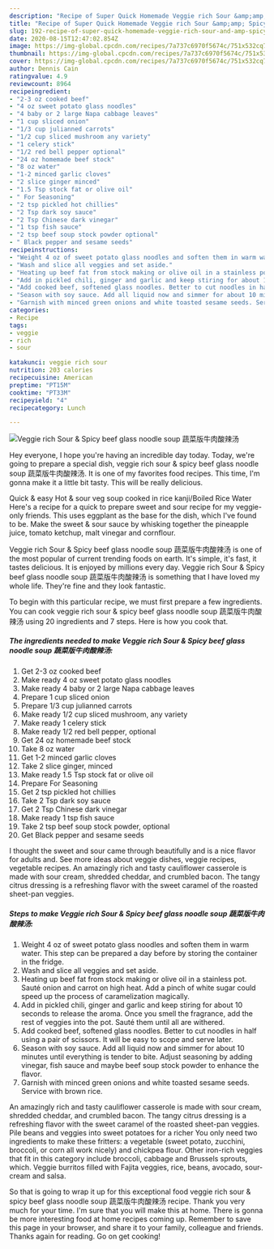 ```yaml
---
description: "Recipe of Super Quick Homemade Veggie rich Sour &amp;amp; Spicy beef glass noodle soup 蔬菜版牛肉酸辣汤"
title: "Recipe of Super Quick Homemade Veggie rich Sour &amp;amp; Spicy beef glass noodle soup 蔬菜版牛肉酸辣汤"
slug: 192-recipe-of-super-quick-homemade-veggie-rich-sour-and-amp-spicy-beef-glass-noodle-soup
date: 2020-08-15T12:47:02.854Z
image: https://img-global.cpcdn.com/recipes/7a737c6970f5674c/751x532cq70/veggie-rich-sour-spicy-beef-glass-noodle-soup-蔬菜版牛肉酸辣汤-recipe-main-photo.jpg
thumbnail: https://img-global.cpcdn.com/recipes/7a737c6970f5674c/751x532cq70/veggie-rich-sour-spicy-beef-glass-noodle-soup-蔬菜版牛肉酸辣汤-recipe-main-photo.jpg
cover: https://img-global.cpcdn.com/recipes/7a737c6970f5674c/751x532cq70/veggie-rich-sour-spicy-beef-glass-noodle-soup-蔬菜版牛肉酸辣汤-recipe-main-photo.jpg
author: Dennis Cain
ratingvalue: 4.9
reviewcount: 8964
recipeingredient:
- "2-3 oz cooked beef"
- "4 oz sweet potato glass noodles"
- "4 baby or 2 large Napa cabbage leaves"
- "1 cup sliced onion"
- "1/3 cup julianned carrots"
- "1/2 cup sliced mushroom any variety"
- "1 celery stick"
- "1/2 red bell pepper optional"
- "24 oz homemade beef stock"
- "8 oz water"
- "1-2 minced garlic cloves"
- "2 slice ginger minced"
- "1.5 Tsp stock fat or olive oil"
- " For Seasoning"
- "2 tsp pickled hot chillies"
- "2 Tsp dark soy sauce"
- "2 Tsp Chinese dark vinegar"
- "1 tsp fish sauce"
- "2 tsp beef soup stock powder optional"
- " Black pepper and sesame seeds"
recipeinstructions:
- "Weight 4 oz of sweet potato glass noodles and soften them in warm water. This step can be prepared a day before by storing the container in the fridge."
- "Wash and slice all veggies and set aside."
- "Heating up beef fat from stock making or olive oil in a stainless pot. Sauté onion and carrot on high heat. Add a pinch of white sugar could speed up the process of caramelization magically."
- "Add in pickled chili, ginger and garlic and keep stiring for about 10 seconds to release the aroma. Once you smell the fragrance, add the rest of veggies into the pot. Sauté them until all are withered."
- "Add cooked beef, softened glass noodles. Better to cut noodles in half using a pair of scissors. It will be easy to scope and serve later."
- "Season with soy sauce. Add all liquid now and simmer for about 10 minutes until everything is tender to bite. Adjust seasoning by adding vinegar, fish sauce and maybe beef soup stock powder to enhance the flavor."
- "Garnish with minced green onions and white toasted sesame seeds. Service with brown rice."
categories:
- Recipe
tags:
- veggie
- rich
- sour

katakunci: veggie rich sour 
nutrition: 203 calories
recipecuisine: American
preptime: "PT15M"
cooktime: "PT33M"
recipeyield: "4"
recipecategory: Lunch

---
```



![Veggie rich Sour &amp; Spicy beef glass noodle soup 蔬菜版牛肉酸辣汤](https://img-global.cpcdn.com/recipes/7a737c6970f5674c/751x532cq70/veggie-rich-sour-spicy-beef-glass-noodle-soup-蔬菜版牛肉酸辣汤-recipe-main-photo.jpg)

Hey everyone, I hope you're having an incredible day today. Today, we're going to prepare a special dish, veggie rich sour &amp; spicy beef glass noodle soup 蔬菜版牛肉酸辣汤. It is one of my favorites food recipes. This time, I'm gonna make it a little bit tasty. This will be really delicious.

Quick &amp; easy Hot &amp; sour veg soup cooked in rice kanji/Boiled Rice Water Here&#39;s a recipe for a quick to prepare sweet and sour recipe for my veggie-only friends. This uses eggplant as the base for the dish, which I&#39;ve found to be. Make the sweet &amp; sour sauce by whisking together the pineapple juice, tomato ketchup, malt vinegar and cornflour.

Veggie rich Sour &amp; Spicy beef glass noodle soup 蔬菜版牛肉酸辣汤 is one of the most popular of current trending foods on earth. It's simple, it's fast, it tastes delicious. It is enjoyed by millions every day. Veggie rich Sour &amp; Spicy beef glass noodle soup 蔬菜版牛肉酸辣汤 is something that I have loved my whole life. They're fine and they look fantastic.


To begin with this particular recipe, we must first prepare a few ingredients. You can cook veggie rich sour &amp; spicy beef glass noodle soup 蔬菜版牛肉酸辣汤 using 20 ingredients and 7 steps. Here is how you cook that.

<!--inarticleads1-->

##### The ingredients needed to make Veggie rich Sour &amp; Spicy beef glass noodle soup 蔬菜版牛肉酸辣汤:

1. Get 2-3 oz cooked beef
1. Make ready 4 oz sweet potato glass noodles
1. Make ready 4 baby or 2 large Napa cabbage leaves
1. Prepare 1 cup sliced onion
1. Prepare 1/3 cup julianned carrots
1. Make ready 1/2 cup sliced mushroom, any variety
1. Make ready 1 celery stick
1. Make ready 1/2 red bell pepper, optional
1. Get 24 oz homemade beef stock
1. Take 8 oz water
1. Get 1-2 minced garlic cloves
1. Take 2 slice ginger, minced
1. Make ready 1.5 Tsp stock fat or olive oil
1. Prepare  For Seasoning
1. Get 2 tsp pickled hot chillies
1. Take 2 Tsp dark soy sauce
1. Get 2 Tsp Chinese dark vinegar
1. Make ready 1 tsp fish sauce
1. Take 2 tsp beef soup stock powder, optional
1. Get  Black pepper and sesame seeds


I thought the sweet and sour came through beautifully and is a nice flavor for adults and. See more ideas about veggie dishes, veggie recipes, vegetable recipes. An amazingly rich and tasty cauliflower casserole is made with sour cream, shredded cheddar, and crumbled bacon. The tangy citrus dressing is a refreshing flavor with the sweet caramel of the roasted sheet-pan veggies. 

<!--inarticleads2-->

##### Steps to make Veggie rich Sour &amp; Spicy beef glass noodle soup 蔬菜版牛肉酸辣汤:

1. Weight 4 oz of sweet potato glass noodles and soften them in warm water. This step can be prepared a day before by storing the container in the fridge.
1. Wash and slice all veggies and set aside.
1. Heating up beef fat from stock making or olive oil in a stainless pot. Sauté onion and carrot on high heat. Add a pinch of white sugar could speed up the process of caramelization magically.
1. Add in pickled chili, ginger and garlic and keep stiring for about 10 seconds to release the aroma. Once you smell the fragrance, add the rest of veggies into the pot. Sauté them until all are withered.
1. Add cooked beef, softened glass noodles. Better to cut noodles in half using a pair of scissors. It will be easy to scope and serve later.
1. Season with soy sauce. Add all liquid now and simmer for about 10 minutes until everything is tender to bite. Adjust seasoning by adding vinegar, fish sauce and maybe beef soup stock powder to enhance the flavor.
1. Garnish with minced green onions and white toasted sesame seeds. Service with brown rice.


An amazingly rich and tasty cauliflower casserole is made with sour cream, shredded cheddar, and crumbled bacon. The tangy citrus dressing is a refreshing flavor with the sweet caramel of the roasted sheet-pan veggies. Pile beans and veggies into sweet potatoes for a richer You only need two ingredients to make these fritters: a vegetable (sweet potato, zucchini, broccoli, or corn all work nicely) and chickpea flour. Other iron-rich veggies that fit in this category include broccoli, cabbage and Brussels sprouts, which. Veggie burritos filled with Fajita veggies, rice, beans, avocado, sour-cream and salsa. 

So that is going to wrap it up for this exceptional food veggie rich sour &amp; spicy beef glass noodle soup 蔬菜版牛肉酸辣汤 recipe. Thank you very much for your time. I'm sure that you will make this at home. There is gonna be more interesting food at home recipes coming up. Remember to save this page in your browser, and share it to your family, colleague and friends. Thanks again for reading. Go on get cooking!
